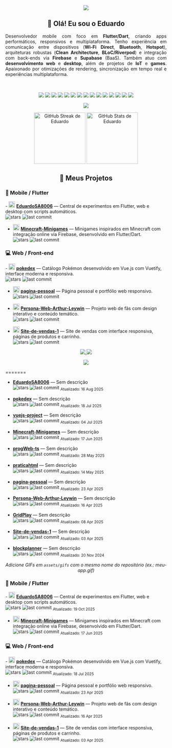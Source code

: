 <!-- Banner -->
<p align="center">
  <img src="https://capsule-render.vercel.app/api?type=waving&color=0:1abc9c,100:3498db&height=200&section=header&text=Eduardo%20de%20Souza&fontSize=40&fontColor=ffffff&animation=fadeIn&fontAlignY=35" />
</p>

<h2 align="center">👋 Olá! Eu sou o Eduardo</h2>

<!-- Observação: GitHub não permite CSS customizado, então usamos align="justify",
     que é aceito pelo sanitizador do GitHub para P/Div na maioria dos navegadores. -->
<div align="justify">
Desenvolvedor mobile com foco em <b>Flutter/Dart</b>, criando apps performáticos, responsivos e multiplataforma. Tenho experiência em comunicação entre dispositivos (<b>Wi‑Fi Direct</b>, <b>Bluetooth</b>, <b>Hotspot</b>), arquiteturas robustas (<b>Clean Architecture</b>, <b>BLoC/Riverpod</b>) e integração com back-ends via <b>Firebase</b> e <b>Supabase</b> (BaaS). Também atuo com <b>desenvolvimento web</b> e <b>desktop</b>, além de projetos de <b>IoT</b> e <b>games</b>. Apaixonado por otimizações de rendering, sincronização em tempo real e experiências multiplataforma.
</div>
<br/>
<br/>

<p align="center">
  <!-- Linguagens e Frameworks -->
  <img src="https://img.shields.io/badge/Dart-0175C2?style=for-the-badge&logo=dart&logoColor=white"/>
  <img src="https://img.shields.io/badge/Flutter-02569B?style=for-the-badge&logo=flutter&logoColor=white"/>
  <img src="https://img.shields.io/badge/C++-00599C?style=for-the-badge&logo=cplusplus&logoColor=white"/>
  <img src="https://img.shields.io/badge/Lua-2C2D72?style=for-the-badge&logo=lua&logoColor=white"/>
  <img src="https://img.shields.io/badge/Roblox-FF4757?style=for-the-badge&logo=roblox&logoColor=white"/>
  <img src="https://img.shields.io/badge/Firebase-FFCA28?style=for-the-badge&logo=firebase&logoColor=black"/>
  <img src="https://img.shields.io/badge/Supabase-3ECF8E?style=for-the-badge&logo=supabase&logoColor=white"/>
  <img src="https://img.shields.io/badge/ESP32-000000?style=for-the-badge&logo=espressif&logoColor=white"/>
  <img src="https://img.shields.io/badge/HTML-E34F26?style=for-the-badge&logo=html5&logoColor=white"/>
  <img src="https://img.shields.io/badge/CSS-1572B6?style=for-the-badge&logo=css3&logoColor=white"/>
  <img src="https://img.shields.io/badge/JavaScript-F7DF1E?style=for-the-badge&logo=javascript&logoColor=black"/>
  <img src="https://img.shields.io/badge/Vue.js-42b883?style=for-the-badge&logo=vue.js&logoColor=white"/>
  <img src="https://img.shields.io/badge/Python-3776AB?style=for-the-badge&logo=python&logoColor=white"/>
  <img src="https://img.shields.io/badge/Django-092E20?style=for-the-badge&logo=django&logoColor=white"/>
  <img src="https://img.shields.io/badge/Node.js-339933?style=for-the-badge&logo=node.js&logoColor=white"/>
</p>

<p align="center">
  <img src="https://img.shields.io/endpoint?url=https://raw.githubusercontent.com/EduardoSA8006/EduardoSA8006/main/assets/shields/commit-activity.json" />
</p>

<!-- GitHub Stats -->
<p align="center">
  <!-- Streak: endpoint alternativo em vercel.app para contornar falhas intermitentes do demolab.com -->
  <img
    src="https://streak-stats.vercel.app/?user=EduardoSA8006&theme=tokyonight&hide_border=true&cache_seconds=21600&v=1"
    height="160"
    alt="GitHub Streak de Eduardo"
    loading="lazy"
  />
  <img
    src="https://github-readme-stats.vercel.app/api?username=EduardoSA8006&show_icons=true&theme=tokyonight&hide_border=true"
    height="160"
    alt="GitHub Stats de Eduardo"
    loading="lazy"
  />
</p>



<h2 align="center">🚀 Meus Projetos</h2>

<!-- Mobile / Flutter -->
<h3>📱 Mobile / Flutter</h3>
- <img src="https://img.icons8.com/color/48/flutter.png" width="20"/> <a href="https://github.com/EduardoSA8006/EduardoSA8006"><b>EduardoSA8006</b></a> — Central de experimentos em Flutter, web e desktop com scripts automáticos.
  <br/>
  <img alt="stars" src="https://img.shields.io/github/stars/EduardoSA8006/EduardoSA8006?style=social"/> 
  <img alt="last commit" src="https://img.shields.io/github/last-commit/EduardoSA8006/EduardoSA8006?logo=git"/>

- <img src="https://img.icons8.com/color/48/flutter.png" width="20"/> <a href="https://github.com/EduardoSA8006/Minecraft-Minigames"><b>Minecraft-Minigames</b></a> — Minigames inspirados em Minecraft com integração online via Firebase, desenvolvido em Flutter/Dart.
  <br/>
  <img alt="stars" src="https://img.shields.io/github/stars/EduardoSA8006/Minecraft-Minigames?style=social"/> 
  <img alt="last commit" src="https://img.shields.io/github/last-commit/EduardoSA8006/Minecraft-Minigames?logo=git"/>

<!-- Web / Front-end -->
<h3>💻 Web / Front-end</h3>
- <img src="https://img.icons8.com/color/48/vuejs.png" width="20"/> <a href="https://github.com/EduardoSA8006/pokedex"><b>pokedex</b></a> — Catálogo Pokémon desenvolvido em Vue.js com Vuetify, interface moderna e responsiva.
  <br/>
  <img alt="stars" src="https://img.shields.io/github/stars/EduardoSA8006/pokedex?style=social"/> 
  <img alt="last commit" src="https://img.shields.io/github/last-commit/EduardoSA8006/pokedex?logo=git"/>

- <img src="https://img.icons8.com/color/48/html-5.png" width="20"/> <a href="https://github.com/EduardoSA8006/pagina-pessoal"><b>pagina-pessoal</b></a> — Página pessoal e portfólio web responsivo.
  <br/>
  <img alt="stars" src="https://img.shields.io/github/stars/EduardoSA8006/pagina-pessoal?style=social"/> 
  <img alt="last commit" src="https://img.shields.io/github/last-commit/EduardoSA8006/pagina-pessoal?logo=git"/>

- <img src="https://img.icons8.com/color/48/html-5.png" width="20"/> <a href="https://github.com/EduardoSA8006/Persona-Web-Arthur-Leywin"><b>Persona-Web-Arthur-Leywin</b></a> — Projeto web de fãs com design interativo e conteúdo temático.
  <br/>
  <img alt="stars" src="https://img.shields.io/github/stars/EduardoSA8006/Persona-Web-Arthur-Leywin?style=social"/> 
  <img alt="last commit" src="https://img.shields.io/github/last-commit/EduardoSA8006/Persona-Web-Arthur-Leywin?logo=git"/>

- <img src="https://img.icons8.com/color/48/html-5.png" width="20"/> <a href="https://github.com/EduardoSA8006/Site-de-vendas-1"><b>Site-de-vendas-1</b></a> — Site de vendas com interface responsiva, páginas de produtos e carrinho.
  <br/>
  <img alt="stars" src="https://img.shields.io/github/stars/EduardoSA8006/Site-de-vendas-1?style=social"/> 
  <img alt="last commit" src="https://img.shields.io/github/last-commit/EduardoSA8006/Site-de-vendas-1?logo=git"/>

<p align="center">
  <!-- Contatos -->
  <a href="mailto:seuemail@gmail.com">
    <img src="https://img.shields.io/badge/Email-%23D14836?style=for-the-badge&logo=gmail&logoColor=white"/>
  </a>
  <a href="https://www.linkedin.com/in/seu-linkedin/">
    <img src="https://img.shields.io/badge/LinkedIn-%230077B5?style=for-the-badge&logo=linkedin&logoColor=white"/>
  </a>
</p>

<p align="center">
  <img src="https://capsule-render.vercel.app/api?type=waving&color=0:3498db,100:1abc9c&height=120&section=footer"/>
</p>
=======
</p>

- <a href="https://github.com/EduardoSA8006/EduardoSA8006"><b>EduardoSA8006</b></a> — Sem descrição 
  <br/>
  <img alt="stars" src="https://img.shields.io/github/stars/EduardoSA8006/EduardoSA8006?style=social"/>   <img alt="last commit" src="https://img.shields.io/github/last-commit/EduardoSA8006/EduardoSA8006?logo=git"/>   <sub>Atualizado: 16 Aug 2025</sub>

- <a href="https://github.com/EduardoSA8006/pokedex"><b>pokedex</b></a> — Sem descrição 
  <br/>
  <img alt="stars" src="https://img.shields.io/github/stars/EduardoSA8006/pokedex?style=social"/>   <img alt="last commit" src="https://img.shields.io/github/last-commit/EduardoSA8006/pokedex?logo=git"/>   <sub>Atualizado: 18 Jul 2025</sub>

- <a href="https://github.com/EduardoSA8006/vuejs-project"><b>vuejs-project</b></a> — Sem descrição 
  <br/>
  <img alt="stars" src="https://img.shields.io/github/stars/EduardoSA8006/vuejs-project?style=social"/>   <img alt="last commit" src="https://img.shields.io/github/last-commit/EduardoSA8006/vuejs-project?logo=git"/>   <sub>Atualizado: 04 Jul 2025</sub>

- <a href="https://github.com/EduardoSA8006/Minecraft-Minigames"><b>Minecraft-Minigames</b></a> — Sem descrição 
  <br/>
  <img alt="stars" src="https://img.shields.io/github/stars/EduardoSA8006/Minecraft-Minigames?style=social"/>   <img alt="last commit" src="https://img.shields.io/github/last-commit/EduardoSA8006/Minecraft-Minigames?logo=git"/>   <sub>Atualizado: 17 Jun 2025</sub>

- <a href="https://github.com/EduardoSA8006/progWeb-ts"><b>progWeb-ts</b></a> — Sem descrição 
  <br/>
  <img alt="stars" src="https://img.shields.io/github/stars/EduardoSA8006/progWeb-ts?style=social"/>   <img alt="last commit" src="https://img.shields.io/github/last-commit/EduardoSA8006/progWeb-ts?logo=git"/>   <sub>Atualizado: 28 May 2025</sub>

- <a href="https://github.com/EduardoSA8006/praticahtml"><b>praticahtml</b></a> — Sem descrição 
  <br/>
  <img alt="stars" src="https://img.shields.io/github/stars/EduardoSA8006/praticahtml?style=social"/>   <img alt="last commit" src="https://img.shields.io/github/last-commit/EduardoSA8006/praticahtml?logo=git"/>   <sub>Atualizado: 14 May 2025</sub>

- <a href="https://github.com/EduardoSA8006/pagina-pessoal"><b>pagina-pessoal</b></a> — Sem descrição 
  <br/>
  <img alt="stars" src="https://img.shields.io/github/stars/EduardoSA8006/pagina-pessoal?style=social"/>   <img alt="last commit" src="https://img.shields.io/github/last-commit/EduardoSA8006/pagina-pessoal?logo=git"/>   <sub>Atualizado: 23 Apr 2025</sub>

- <a href="https://github.com/EduardoSA8006/Persona-Web-Arthur-Leywin"><b>Persona-Web-Arthur-Leywin</b></a> — Sem descrição 
  <br/>
  <img alt="stars" src="https://img.shields.io/github/stars/EduardoSA8006/Persona-Web-Arthur-Leywin?style=social"/>   <img alt="last commit" src="https://img.shields.io/github/last-commit/EduardoSA8006/Persona-Web-Arthur-Leywin?logo=git"/>   <sub>Atualizado: 16 Apr 2025</sub>

- <a href="https://github.com/EduardoSA8006/GridPlay"><b>GridPlay</b></a> — Sem descrição 
  <br/>
  <img alt="stars" src="https://img.shields.io/github/stars/EduardoSA8006/GridPlay?style=social"/>   <img alt="last commit" src="https://img.shields.io/github/last-commit/EduardoSA8006/GridPlay?logo=git"/>   <sub>Atualizado: 08 Apr 2025</sub>

- <a href="https://github.com/EduardoSA8006/Site-de-vendas-1"><b>Site-de-vendas-1</b></a> — Sem descrição 
  <br/>
  <img alt="stars" src="https://img.shields.io/github/stars/EduardoSA8006/Site-de-vendas-1?style=social"/>   <img alt="last commit" src="https://img.shields.io/github/last-commit/EduardoSA8006/Site-de-vendas-1?logo=git"/>   <sub>Atualizado: 03 Apr 2025</sub>

- <a href="https://github.com/EduardoSA8006/blockplanner"><b>blockplanner</b></a> — Sem descrição 
  <br/>
  <img alt="stars" src="https://img.shields.io/github/stars/EduardoSA8006/blockplanner?style=social"/>   <img alt="last commit" src="https://img.shields.io/github/last-commit/EduardoSA8006/blockplanner?logo=git"/>   <sub>Atualizado: 20 Nov 2024</sub>
<!-- REPOS:END -->


<!-- GIFS:START -->
<div align="center"><i>Adicione GIFs em <code>assets/gifs</code> com o mesmo nome do repositório (ex.: meu-app.gif)</i></div>
<!-- GIFS:END -->

<!-- REPOS:START -->
<h3>📱 Mobile / Flutter</h3>
- <img src="https://img.icons8.com/color/48/flutter.png" width="20"/> <a href="https://github.com/EduardoSA8006/EduardoSA8006"><b>EduardoSA8006</b></a> — Central de experimentos em Flutter, web e desktop com scripts automáticos.
  <br/>
  <img alt="stars" src="https://img.shields.io/github/stars/EduardoSA8006/EduardoSA8006?style=social"/>
  <img alt="last commit" src="https://img.shields.io/github/last-commit/EduardoSA8006/EduardoSA8006?logo=git"/>
  <sub>Atualizado: 19 Oct 2025</sub>

- <img src="https://img.icons8.com/color/48/flutter.png" width="20"/> <a href="https://github.com/EduardoSA8006/Minecraft-Minigames"><b>Minecraft-Minigames</b></a> — Minigames inspirados em Minecraft com integração online via Firebase, desenvolvido em Flutter/Dart.
  <br/>
  <img alt="stars" src="https://img.shields.io/github/stars/EduardoSA8006/Minecraft-Minigames?style=social"/>
  <img alt="last commit" src="https://img.shields.io/github/last-commit/EduardoSA8006/Minecraft-Minigames?logo=git"/>
  <sub>Atualizado: 17 Jun 2025</sub>


<h3>💻 Web / Front-end</h3>
- <img src="https://img.icons8.com/color/48/vuejs.png" width="20"/> <a href="https://github.com/EduardoSA8006/pokedex"><b>pokedex</b></a> — Catálogo Pokémon desenvolvido em Vue.js com Vuetify, interface moderna e responsiva.
  <br/>
  <img alt="stars" src="https://img.shields.io/github/stars/EduardoSA8006/pokedex?style=social"/>
  <img alt="last commit" src="https://img.shields.io/github/last-commit/EduardoSA8006/pokedex?logo=git"/>
  <sub>Atualizado: 18 Jul 2025</sub>

- <img src="https://img.icons8.com/color/48/html-5.png" width="20"/> <a href="https://github.com/EduardoSA8006/pagina-pessoal"><b>pagina-pessoal</b></a> — Página pessoal e portfólio web responsivo.
  <br/>
  <img alt="stars" src="https://img.shields.io/github/stars/EduardoSA8006/pagina-pessoal?style=social"/>
  <img alt="last commit" src="https://img.shields.io/github/last-commit/EduardoSA8006/pagina-pessoal?logo=git"/>
  <sub>Atualizado: 23 Apr 2025</sub>

- <img src="https://img.icons8.com/color/48/html-5.png" width="20"/> <a href="https://github.com/EduardoSA8006/Persona-Web-Arthur-Leywin"><b>Persona-Web-Arthur-Leywin</b></a> — Projeto web de fãs com design interativo e conteúdo temático.
  <br/>
  <img alt="stars" src="https://img.shields.io/github/stars/EduardoSA8006/Persona-Web-Arthur-Leywin?style=social"/>
  <img alt="last commit" src="https://img.shields.io/github/last-commit/EduardoSA8006/Persona-Web-Arthur-Leywin?logo=git"/>
  <sub>Atualizado: 16 Apr 2025</sub>

- <img src="https://img.icons8.com/color/48/html-5.png" width="20"/> <a href="https://github.com/EduardoSA8006/Site-de-vendas-1"><b>Site-de-vendas-1</b></a> — Site de vendas com interface responsiva, páginas de produtos e carrinho.
  <br/>
  <img alt="stars" src="https://img.shields.io/github/stars/EduardoSA8006/Site-de-vendas-1?style=social"/>
  <img alt="last commit" src="https://img.shields.io/github/last-commit/EduardoSA8006/Site-de-vendas-1?logo=git"/>
  <sub>Atualizado: 03 Apr 2025</sub>
<!-- REPOS:END -->
